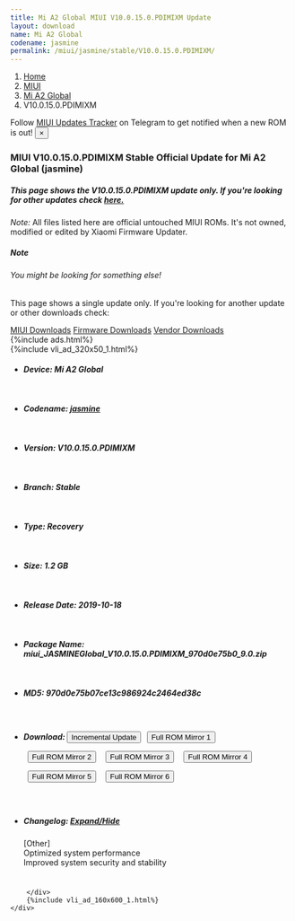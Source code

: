 ```yaml
---
title: Mi A2 Global MIUI V10.0.15.0.PDIMIXM Update
layout: download
name: Mi A2 Global
codename: jasmine
permalink: /miui/jasmine/stable/V10.0.15.0.PDIMIXM/
---
```

<nav aria-label="breadcrumb">
    <ol class="breadcrumb">
        <li class="breadcrumb-item"><a href="/">Home</a></li>
        <li class="breadcrumb-item"><a href="/miui/">MIUI</a></li>
        <li class="breadcrumb-item"><a href="/miui/jasmine/">Mi A2 Global</a></li>
        <li class="breadcrumb-item active" aria-current="page">V10.0.15.0.PDIMIXM</li>
    </ol>
</nav>
<div class="alert alert-primary alert-dismissible fade show" role="alert">
    Follow <a href="https://t.me/MIUIUpdatesTracker" class="alert-link">MIUI Updates Tracker</a> on Telegram to get
    notified when a new ROM is out!
    <button type="button" class="close" data-dismiss="alert" aria-label="Close">
        <span aria-hidden="true">&times;</span>
    </button>
</div>
<div class="col-12 mx-auto">
    <h3 class="title bg-light p-2 rounded">MIUI V10.0.15.0.PDIMIXM Stable Official Update for Mi A2 Global (jasmine)</h3>
    <h5>This page shows the V10.0.15.0.PDIMIXM update only. If you're looking for other updates check
        <a href="/miui/jasmine/">here.</a></h5>
    <p><i>Note: </i>All files listed here are official untouched MIUI ROMs.
        It's not owned, modified or edited by Xiaomi Firmware Updater.</p>
    <div class="card">
        <div class="card-body">
            <h5 class="card-title">Note</h5>
            <h6 class="card-subtitle mb-2 text-muted">You might be looking for something else!</h6>
            <p class="card-text">This page shows a single update only.
                If you're looking for another update or other downloads check:</p>
            <a href="/miui/" class="card-link">MIUI Downloads</a>
            <a href="/firmware/" class="card-link">Firmware Downloads</a>
            <a href="/vendor/" class="card-link">Vendor Downloads</a>
        </div>
    </div>
    {%include ads.html%}
    <div class="row justify-content-center">
        <div class="col-10" id="downloads">
                    <div class="card card-body">
            {%include vli_ad_320x50_1.html%}
            <ul class="list-unstyled">
                <li style="padding-bottom: 10px;">
                    <h5><b>Device: </b>Mi A2 Global</h5>
                </li>
                <li style="padding-bottom: 10px;">
                    <h5><b>Codename: </b> <a href="/miui/jasmine/" target="_blank">jasmine</a> </h5>
                </li>
                <li style="padding-bottom: 10px;">
                    <h5><b>Version: </b>V10.0.15.0.PDIMIXM</h5>
                </li>
                <li style="padding-bottom: 10px;">
                    <h5><b>Branch: </b>Stable</h5>
                </li>
                <li style="padding-bottom: 10px;">
                    <h5><b>Type: </b>Recovery</h5>
                </li>
                <li style="padding-bottom: 10px;">
                    <h5><b>Size: </b>1.2 GB</h5>
                </li>
                <li style="padding-bottom: 10px;">
                    <h5><b>Release Date: </b>2019-10-18</h5>
                </li>
                <li style="padding-bottom: 10px;">
                    <h5><b>Package Name: </b><span id="filename" class="text-dark">miui_JASMINEGlobal_V10.0.15.0.PDIMIXM_970d0e75b0_9.0.zip</span></h5>
                </li>
                <li style="padding-bottom: 10px;">
                    <h5><b>MD5: </b><span id="md5" class="text-muted">970d0e75b07ce13c986924c2464ed38c</span></h5>
                </li>
                <li style="padding-bottom: 10px;">
                    <h5><b>Download: </b><button type="button" id="incremental_download" class="btn btn-warning" onclick="window.open('https://bigota.d.miui.com/V10.0.15.0.PDIMIXM/miui-blockota-jasmine_global-V10.0.14.0.PDIMIXM-V10.0.15.0.PDIMIXM-6738bf0941-9.0.zip', '_blank');"><i class="fa fa-download"></i> Incremental Update</button> <button type="button" id="download" class="btn btn-primary" style="margin: 7px;" onclick="window.open('https://cdn-ota.azureedge.net/V10.0.15.0.PDIMIXM/miui_JASMINEGlobal_V10.0.15.0.PDIMIXM_970d0e75b0_9.0.zip', '_blank');"><i class="fa fa-download"></i> Full ROM Mirror 1</button> <button type="button" id="download" class="btn btn-primary" style="margin: 7px;" onclick="window.open('https://cdnorg.d.miui.com/V10.0.15.0.PDIMIXM/miui_JASMINEGlobal_V10.0.15.0.PDIMIXM_970d0e75b0_9.0.zip', '_blank');"><i class="fa fa-download"></i> Full ROM Mirror 2</button> <button type="button" id="download" class="btn btn-primary" style="margin: 7px;" onclick="window.open('https://bkt-sgp-miui-ota-update-alisgp.oss-ap-southeast-1.aliyuncs.com/V10.0.15.0.PDIMIXM/miui_JASMINEGlobal_V10.0.15.0.PDIMIXM_970d0e75b0_9.0.zip', '_blank');"><i class="fa fa-download"></i> Full ROM Mirror 3</button> <button type="button" id="download" class="btn btn-primary" style="margin: 7px;" onclick="window.open('https://bn.d.miui.com/V10.0.15.0.PDIMIXM/miui_JASMINEGlobal_V10.0.15.0.PDIMIXM_970d0e75b0_9.0.zip', '_blank');"><i class="fa fa-download"></i> Full ROM Mirror 4</button> <button type="button" id="download" class="btn btn-primary" style="margin: 7px;" onclick="window.open('https://bigota.d.miui.com/V10.0.15.0.PDIMIXM/miui_JASMINEGlobal_V10.0.15.0.PDIMIXM_970d0e75b0_9.0.zip', '_blank');"><i class="fa fa-download"></i> Full ROM Mirror 5</button> <button type="button" id="download" class="btn btn-primary" style="margin: 7px;" onclick="window.open('https://hugeota.d.miui.com/V10.0.15.0.PDIMIXM/miui_JASMINEGlobal_V10.0.15.0.PDIMIXM_970d0e75b0_9.0.zip', '_blank');"><i class="fa fa-download"></i> Full ROM Mirror 6</button></h5>
                </li>
                <li style="padding-bottom: 10px;">
                    <h5><b>Changelog: </b><a href="#jasmine_1_changelog" data-toggle="collapse" role="button"
                            aria-expanded="false" aria-controls="jasmine_1_changelog"> <i class="fa fa-arrow-down"
                                aria-hidden="true"></i> Expand/Hide</a></h5>
                    <div class="collapse" id="jasmine_1_changelog">
                        <p id="changelog_text">[Other]<br>Optimized system performance<br>Improved system security and stability</p>
                    </div>
                </li>
            </ul>
        </div>

        </div>
        {%include vli_ad_160x600_1.html%}
    </div>
</div>
